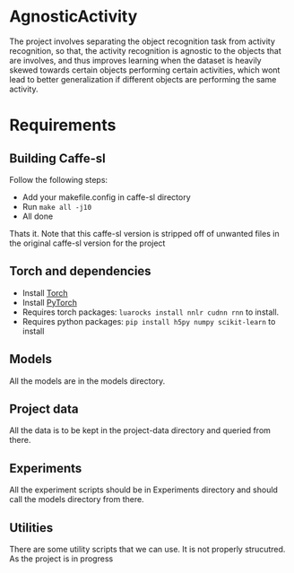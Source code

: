 # AgnosticActivity

The project involves separating the object recognition task from activity recognition, so that, the activity recognition is agnostic to the objects that are involves, and thus improves learning when the dataset is heavily skewed towards certain objects performing certain activities, which wont lead to better generalization if different objects are performing the same activity.

# Requirements
## Building Caffe-sl
Follow the following steps:
* Add your makefile.config in caffe-sl directory
* Run `make all -j10`
* All done

Thats it. Note that this caffe-sl version is stripped off of unwanted files in the original caffe-sl version for the project

## Torch and dependencies
* Install [Torch](http://torch.ch/docs/getting-started.html)
* Install [PyTorch](https://github.com/hughperkins/pytorch)
* Requires torch packages: `luarocks install nnlr cudnn rnn` to install.
* Requires python packages: `pip install h5py numpy scikit-learn` to install


## Models
All the models are in the models directory.

## Project data
All the data is to be kept in the project-data directory and queried from there.

## Experiments
All the experiment scripts should be in Experiments directory and should call the models directory from there.

## Utilities
There are some utility scripts that we can use. It is not properly strucutred. As the project is in progress


